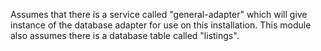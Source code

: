 Assumes that there is a service called "general-adapter" which will give instance of the database adapter for use on this installation.
This module also assumes there is a database table called "listings".

